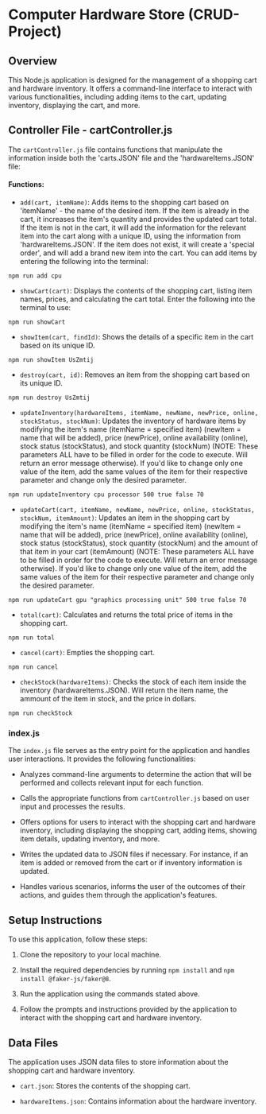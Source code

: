 # Computer Hardware Store (CRUD-Project)

## Overview

This Node.js application is designed for the management of a shopping cart and hardware inventory. It offers a command-line interface to interact with various functionalities, including adding items to the cart, updating inventory, displaying the cart, and more.

## Controller File - cartController.js

The `cartController.js` file contains functions that manipulate the information inside both the 'carts.JSON' file and the 'hardwareItems.JSON' file:

#### Functions:

- `add(cart, itemName)`: Adds items to the shopping cart based on 'itemName' - the name of the desired item. If the item is already in the cart, it increases the item's quantity and provides the updated cart total. If the item is not in the cart, it will add the information for the relevant item into the cart along with a unique ID, using the information from 'hardwareItems.JSON'. If the item does not exist, it will create a 'special order', and will add a brand new item into the cart. You can add items by entering the following into the terminal:

```
npm run add cpu
```

- `showCart(cart)`: Displays the contents of the shopping cart, listing item names, prices, and calculating the cart total. Enter the following into the terminal to use:

```
npm run showCart
```

- `showItem(cart, findId)`: Shows the details of a specific item in the cart based on its unique ID.

```
npm run showItem UsZmtij
```

- `destroy(cart, id)`: Removes an item from the shopping cart based on its unique ID.

```
npm run destroy UsZmtij
```

- `updateInventory(hardwareItems, itemName, newName, newPrice, online, stockStatus, stockNum)`: Updates the inventory of hardware items by modifying the item's name (itemName = specified item) (newItem = name that will be added), price (newPrice), online availability (online), stock status (stockStatus), and stock quantity (stockNum) (NOTE: These parameters ALL have to be filled in order for the code to execute. Will return an error message otherwise). If you'd like to change only one value of the item, add the same values of the item for their respective parameter and change only the desired parameter.

```
npm run updateInventory cpu processor 500 true false 70
```

- `updateCart(cart, itemName, newName, newPrice, online, stockStatus, stockNum, itemAmount)`: Updates an item in the shopping cart by modifying the item's name (itemName = specified item) (newItem = name that will be added), price (newPrice), online availability (online), stock status (stockStatus), stock quantity (stockNum) and the amount of that item in your cart (itemAmount) (NOTE: These parameters ALL have to be filled in order for the code to execute. Will return an error message otherwise). If you'd like to change only one value of the item, add the same values of the item for their respective parameter and change only the desired parameter.

```
npm run updateCart gpu "graphics processing unit" 500 true false 70
```

- `total(cart)`: Calculates and returns the total price of items in the shopping cart.

```
npm run total
```

- `cancel(cart)`: Empties the shopping cart.

```
npm run cancel
```

- `checkStock(hardwareItems)`: Checks the stock of each item inside the inventory (hardwareItems.JSON). Will return the item name, the ammount of the item in stock, and the price in dollars.

```
npm run checkStock
```

### index.js

The `index.js` file serves as the entry point for the application and handles user interactions. It provides the following functionalities:

- Analyzes command-line arguments to determine the action that will be performed and collects relevant input for each function.

- Calls the appropriate functions from `cartController.js` based on user input and processes the results.

- Offers options for users to interact with the shopping cart and hardware inventory, including displaying the shopping cart, adding items, showing item details, updating inventory, and more.

- Writes the updated data to JSON files if necessary. For instance, if an item is added or removed from the cart or if inventory information is updated.

- Handles various scenarios, informs the user of the outcomes of their actions, and guides them through the application's features.

## Setup Instructions

To use this application, follow these steps:

1. Clone the repository to your local machine.

2. Install the required dependencies by running `npm install` and `npm install @faker-js/faker@8`.

3. Run the application using the commands stated above.

4. Follow the prompts and instructions provided by the application to interact with the shopping cart and hardware inventory.

## Data Files

The application uses JSON data files to store information about the shopping cart and hardware inventory.

- `cart.json`: Stores the contents of the shopping cart.

- `hardwareItems.json`: Contains information about the hardware inventory.